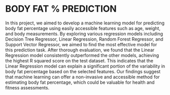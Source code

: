 # BODY FAT % PREDICTION
In this project, we aimed to develop a machine learning model for predicting body fat 
percentage using easily accessible features such as age, weight, and body measurements. By 
exploring various regression models including Decision Tree Regressor, Linear Regression, 
Random Forest Regressor, and Support Vector Regressor, we aimed to find the most effective 
model for this prediction task. After thorough evaluation, we found that the Linear 
Regression model consistently outperformed the other models, achieving the highest R squared score on the test dataset. This indicates that the Linear Regression model can 
explain a significant portion of the variability in body fat percentage based on the selected 
features. Our findings suggest that machine learning can offer a non-invasive and accessible 
method for estimating body fat percentage, which could be valuable for health and fitness 
assessments.

